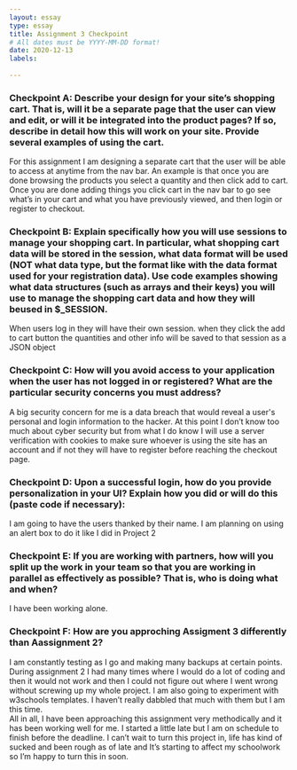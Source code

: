 ```yaml
---
layout: essay
type: essay
title: Assignment 3 Checkpoint
# All dates must be YYYY-MM-DD format!
date: 2020-12-13
labels:
  
---
```

<h3>Checkpoint A:
Describe your design for your site’s shopping cart. That is, will it be a separate page that the user can view and edit, or will it be integrated into the product pages? If so, describe in detail how this will work on your site. Provide several examples of using the cart.</h3>
For this assignment I am designing a separate cart that the user will be able to access at anytime from the nav bar. An example is that once you are done browsing the products you select a quantity and then click add to cart. Once you are done adding things you click cart in the nav bar to go see what’s in your cart and what you have previously viewed, and then login or register to checkout.
<h3>Checkpoint B:
Explain specifically how you will use sessions to manage your shopping cart. In particular, what shopping cart data will be stored in the session, what data format will be used (NOT what data type, but the format like with the data format used for your registration data). Use code examples showing what data structures (such as arrays and their keys) you will use to manage the shopping cart data and how they will beused in $_SESSION. </h3>
When users log in they will have their own session. when they click the add to cart button the quantities and other info will be saved to that session as a JSON object 
<h3>Checkpoint C:
How will you avoid access to your application when the user has not logged in or registered? What are the particular security concerns you must address?</h3>
A big security concern for me is a data breach that would reveal a user's personal and login information to the hacker. At this point I don’t know too much about cyber security but from what I do know I will use a server verification with cookies to make sure whoever is using the site has an account and if not they will have to register before reaching the checkout page.
<h3>Checkpoint D:
Upon a successful login, how do you provide personalization in your UI? Explain how you did or will do this (paste code if necessary):</h3>
I am going to have the users thanked by their name. I am planning on using an alert box to do it like I did in Project 2
<h3>Checkpoint E:
If you are working with partners, how will you split up the work in your team so that you are working in parallel as effectively as possible? That is, who is doing what and when?</h3>
I have been working alone. 
<h3>Checkpoint F:
How are you approching Assigment 3 differently than Aassignment 2?</h3>
I am constantly testing as I go and making many backups at certain points. During assignment 2 I had many times where I would do a lot of coding and then it would not work and then I could not figure out where I went wrong without screwing up my whole project. I am also going to experiment with w3schools templates. I haven’t really dabbled that much with them but I am this time.
<br>
All in all, I have been approaching this assignment very methodically and it has been working well for me. I started a little late but I am on schedule to finish before the deadline. I can’t wait to turn this project in, life has kind of sucked and been rough as of late and It’s starting to affect my schoolwork so I’m happy to turn this in soon.
